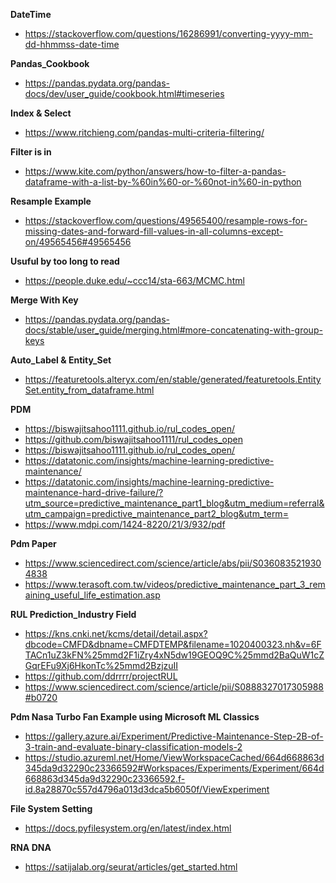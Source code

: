**DateTime**
- https://stackoverflow.com/questions/16286991/converting-yyyy-mm-dd-hhmmss-date-time

**Pandas_Cookbook**
- https://pandas.pydata.org/pandas-docs/dev/user_guide/cookbook.html#timeseries

**Index & Select**
- https://www.ritchieng.com/pandas-multi-criteria-filtering/

**Filter is in**
- https://www.kite.com/python/answers/how-to-filter-a-pandas-dataframe-with-a-list-by-%60in%60-or-%60not-in%60-in-python

**Resample Example**
- https://stackoverflow.com/questions/49565400/resample-rows-for-missing-dates-and-forward-fill-values-in-all-columns-except-on/49565456#49565456

**Usuful by too long to read**
- https://people.duke.edu/~ccc14/sta-663/MCMC.html

**Merge With Key**
- https://pandas.pydata.org/pandas-docs/stable/user_guide/merging.html#more-concatenating-with-group-keys

**Auto_Label & Entity_Set**
- https://featuretools.alteryx.com/en/stable/generated/featuretools.EntitySet.entity_from_dataframe.html

**PDM**
- https://biswajitsahoo1111.github.io/rul_codes_open/
- https://github.com/biswajitsahoo1111/rul_codes_open
- https://biswajitsahoo1111.github.io/rul_codes_open/
- https://datatonic.com/insights/machine-learning-predictive-maintenance/
- https://datatonic.com/insights/machine-learning-predictive-maintenance-hard-drive-failure/?utm_source=predictive_maintenance_part1_blog&utm_medium=referral&utm_campaign=predictive_maintenance_part2_blog&utm_term=
- https://www.mdpi.com/1424-8220/21/3/932/pdf

**Pdm Paper**
- https://www.sciencedirect.com/science/article/abs/pii/S0360835219304838
- https://www.terasoft.com.tw/videos/predictive_maintenance_part_3_remaining_useful_life_estimation.asp

**RUL Prediction_Industry Field**
- https://kns.cnki.net/kcms/detail/detail.aspx?dbcode=CMFD&dbname=CMFDTEMP&filename=1020400323.nh&v=6FTACn1uZ3kFN%25mmd2F1iZry4xN5dw19GEOQ9C%25mmd2BaQuW1cZGqrEFu9Xj6HkonTc%25mmd2BzjzuII
- https://github.com/ddrrrr/projectRUL
- https://www.sciencedirect.com/science/article/pii/S0888327017305988#b0720

**Pdm Nasa Turbo Fan Example using Microsoft ML Classics**
- https://gallery.azure.ai/Experiment/Predictive-Maintenance-Step-2B-of-3-train-and-evaluate-binary-classification-models-2
- https://studio.azureml.net/Home/ViewWorkspaceCached/664d668863d345da9d32290c23366592#Workspaces/Experiments/Experiment/664d668863d345da9d32290c23366592.f-id.8a28870c557d4796a013d3dca5b6050f/ViewExperiment


**File System Setting**
- https://docs.pyfilesystem.org/en/latest/index.html


**RNA DNA**
- https://satijalab.org/seurat/articles/get_started.html
